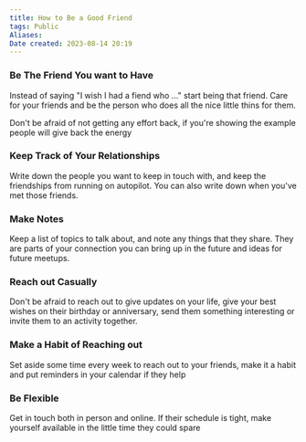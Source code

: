```yaml
---
title: How to Be a Good Friend
tags: Public
Aliases:
Date created: 2023-08-14 20:19
---
```

### Be The Friend You want to Have
Instead of saying "I wish I had a fiend who …" start being that friend. Care for your friends and be the person who does all the nice little thins for them.

Don't be afraid of not getting any effort back, if you're showing the example people will give back the energy 

### Keep Track of Your Relationships
Write down the people you want to keep in touch with, and keep the friendships from running on autopilot. You can also write down when you've met those friends.

### Make Notes
Keep a list of topics to talk about, and note any things that they share. They are parts of your connection you can bring up in the future and ideas for future meetups.

### Reach out Casually
Don't be afraid to reach out to give updates on your life, give your best wishes on their birthday or anniversary, send them something interesting or invite them to an activity together.

### Make a Habit of Reaching out
Set aside some time every week to reach out to your friends, make it a habit and put reminders in your calendar if they help

### Be Flexible
Get in touch both in person and online. If their schedule is tight, make yourself available in the little time they could spare